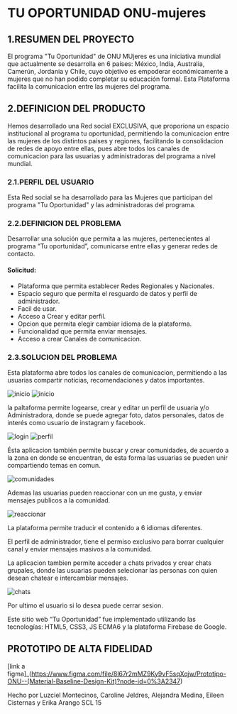 # TU OPORTUNIDAD ONU-mujeres

## 1.RESUMEN DEL PROYECTO

El programa "Tu Oportunidad" de ONU MUjeres es una iniciativa mundial que actualmente se desarrolla en 6 países: México, India, Australia, Camerún, Jordania y Chile, cuyo objetivo es empoderar económicamente a mujeres que no han podido completar su educación formal.
Esta  Plataforma  facilita la comunicacion entre las mujeres del programa.


## 2.DEFINICION DEL PRODUCTO
Hemos desarrollado una Red social EXCLUSIVA, que proporiona un espacio  institucional al programa tu oportunidad, permitiendo la comunicacion entre las mujeres de los distintos paises y regiones, facilitando  la consolidacion de redes de apoyo entre ellas, pues abre todos los canales de comunicacion para  las usuarias y administradoras del programa a nivel mundial.


### 2.1.PERFIL DEL USUARIO
Esta Red social se ha desarrollado para las Mujeres que participan del programa "Tu Oportunidad" y las administradoras del programa.


### 2.2.DEFINICION DEL PROBLEMA


Desarrollar una solución que permita a las mujeres, pertenecientes al programa “Tu oportunidad”,  comunicarse entre ellas y generar redes de contacto.

#### Solicitud: 

- Plataforma que permita establecer Redes Regionales y Nacionales.
- Espacio seguro que permita el resguardo de datos y perfil de administrador.
- Facil de usar.
- Acceso a Crear y editar perfil.
- Opcion que permita elegir cambiar idioma de la plataforma.
- Funcionalidad que permita enviar mensajes.
- Acceso a crear Canales de comunicacion.


### 2.3.SOLUCION DEL PROBLEMA

Esta plataforma abre todos los canales de comunicacion, permitiendo a las usuarias  compartir noticias,  recomendaciones y datos importantes.

![inicio](https://github.com/asmedina24/ONU-mujeres/blob/main/src/imgREADME/app1.png)
![inicio](https://github.com/asmedina24/ONU-mujeres/blob/main/src/imgREADME/app3.png)


la paltaforma permite logearse, crear y editar un perfil de usuaria y/o Administradora, donde se puede agregar foto, datos personales, datos de interés como usuario de instagram y facebook.


![login](https://github.com/asmedina24/ONU-mujeres/blob/main/src/imgREADME/app5.png)
![perfil](https://github.com/asmedina24/ONU-mujeres/blob/main/src/imgREADME/app6.png)


Ésta aplicacion también permite buscar y crear comunidades, de acuerdo a la zona en donde se encuentran, de esta forma las usuarias 
se pueden unir  compartiendo temas en comun.


![comunidades](https://github.com/asmedina24/ONU-mujeres/blob/main/src/imgREADME/app7.png)


Ademas las usuarias pueden reaccionar con un me gusta, y enviar mensajes publicos a la comunidad.

![reaccionar](https://github.com/asmedina24/ONU-mujeres/blob/main/src/imgREADME/app8.png)


La plataforma permite traducir el contenido a 6 idiomas diferentes.

El perfil de administrador, tiene el permiso exclusivo  para  borrar cualquier canal y enviar mensajes masivos a la comunidad.

La aplicacion tambien permite acceder a chats privados y crear chats grupales, donde las usuarias pueden selecionar las personas con quien desean chatear e intercambiar mensajes.


![chats](https://github.com/asmedina24/ONU-mujeres/blob/main/src/imgREADME/app9.png)


Por ultimo el usuario si lo desea puede cerrar sesion.

Este sitio web “Tu Oportunidad” fue implementado utilizando las tecnologías: HTML5, CSS3, JS ECMA6 y la plataforma Firebase de Google. 

 
## PROTOTIPO DE ALTA FIDELIDAD

[link a figma]_(https://www.figma.com/file/8l67r2mMZ9Ky9vF5sqXqjw/Prototipo-ONU--(Material-Baseline-Design-Kit)?node-id=0%3A2347)



Hecho por Luzciel Montecinos, Caroline Jeldres, Alejandra Medina, Eileen Cisternas y Erika Arango SCL 15

